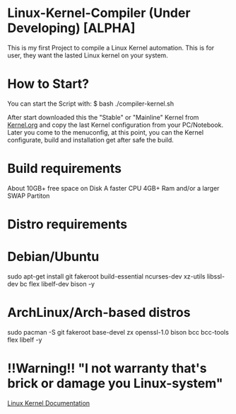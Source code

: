 # Linux-Kernel-Compiler (Under Developing) [ALPHA]

This is my first Project to compile a Linux Kernel automation.
This is for user, they want the lasted Linux kernel on your system.

# How to Start?
You can start the Script with:
$ bash ./compiler-kernel.sh

After start downloaded this the "Stable" or "Mainline" Kernel from <a href="https://kernel.org">Kernel.org</a> and
copy the last Kernel configuration from your PC/Notebook. Later you come to the menuconfig, at this point,
you can the Kernel configurate, build and installation get after safe the build.

# Build requirements
About 10GB+ free space on Disk
A faster CPU
4GB+ Ram and/or a larger SWAP Partiton

# Distro requirements

# Debian/Ubuntu
sudo apt-get install git fakeroot build-essential ncurses-dev xz-utils libssl-dev bc flex libelf-dev bison -y

# ArchLinux/Arch-based distros
sudo pacman -S git fakeroot base-devel zx openssl-1.0 bison bcc bcc-tools flex libelf -y


# !!Warning!! "I not warranty that's brick or damage you Linux-system"

<a href="https://www.kernel.org/doc/html/latest/index.html" title="Kernel Documentation">Linux Kernel Documentation</a>
